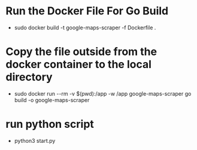 # Run the Docker File For Go Build

- sudo docker build -t google-maps-scraper -f Dockerfile .

# Copy the file outside from the docker container to the local directory

- sudo docker run --rm -v $(pwd):/app -w /app google-maps-scraper go build -o google-maps-scraper

# run python script

- python3 start.py
